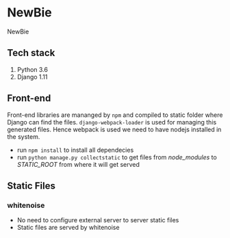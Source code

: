 # NewBie
NewBie

## Tech stack

1. Python 3.6
1. Django 1.11

## Front-end

Front-end libraries are mananged by `npm` and compiled to static folder where Django can find the files.
`django-webpack-loader` is used for managing this generated files. Hence webpack is used we need to have nodejs 
installed in the system.

- run `npm install` to install all dependecies
- run `python manage.py collectstatic` to get files from *node_modules* to *STATIC_ROOT* from where it will get served


## Static Files

### whitenoise

- No need to configure external server to server static files
- Static files are served by whitenoise
